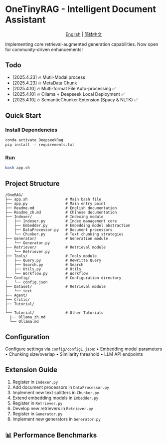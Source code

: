# OneTinyRAG - Intelligent Document Assistant 

<p align="center">
  <a href="https://github.com/Hlufies/OneRAG/blob/main/Readme.md">English</a> | 
  <a href="https://github.com/Hlufies/OneRAG/blob/main/Readme_zh.md">简体中文</a>
</p>


Implementing core retrieval-augmented generation capabilities. Now open for community-driven enhancements!


## Todo
- [2025.4.23] 🔥 Mutil-Modal process
- [2025.4.23] 🔥 MetaData Chunk
- [2025.4.10] 🔥 Multi-format File Auto-processing ✅
- [2025.4.10] 🔥 Ollama + Deepseek Local Deployment ✅
- [2025.4.10] 🔥 SemanticChunker Extension (Spacy & NLTK) ✅

## Quick Start
### Install Dependencies
```bash
conda activate DeepseekRag
pip install -r requirements.txt
```

### Run
```bash
bash app.sh
```

## Project Structure

```
/OneRAG/
├── app.sh                 # Main bash file
├── app.py                 # Main entry point
├── Readme.md              # English documentation
├── Readme_zh.md           # Chinese documentation
├── Indexer/               # Indexing module
│   ├── Indexer.py         # Index management core
│   ├── Embedder.py        # Embedding model abstraction
│   ├── DataProcessor.py   # Document processors
│   └── Chunker.py         # Text chunking strategies
├── Generator/             # Generation module
│   └── Generator.py       
├── Retriever/             # Retrieval module
│   └── Retriever.py
├── Tools/                 # Tools module
│   ├── Query.py           # Rewritte Query
│   ├── Search.py          # Search
│   ├── Utils.py           # Utils
│   └── Workflow.py        # Workflow
└── Config/                # Configuration directory
│   └── config.json
├── Dataset/               # Retrieval module
│   └── text
├── Agent/              
├── Critic/                
├── Tutorial/                
│
└── Tutorial/              # Other Tutorials
  ├── Ollama_zh.md         
  └── Ollama.md
```

## Configuration
Configure settings via `config/config1.json`:
• Embedding model parameters
• Chunking size/overlap
• Similarity threshold
• LLM API endpoints

## Extension Guide
1. Register in `Indexer.py`
2. Add document processors in `DataProcessor.py`
3. Implement new text splitters in `Chunker.py`
4. Extend embedding models in `Embedder.py`
5. Register in `Retriever.py`
6. Develop new retrievers in `Retriever.py`
7. Register in `Generator.py`
8. Implement new generators in `Generator.py`

## 📊 Performance Benchmarks


